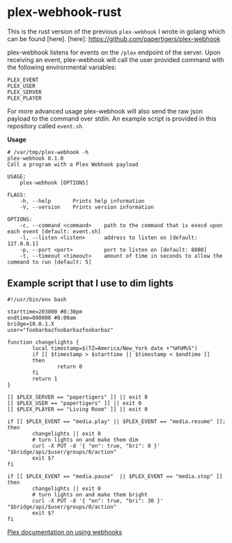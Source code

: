 # plex-webhook-rust

This is the rust version of the previous `plex-webhook` I wrote in golang which
can be found [here].
[here]: https://github.com/papertigers/plex-webhook

plex-webhook listens for events on the `/plex` endpoint of the server.
Upon receiving an event, plex-webhook will call the user provided command with the
following environmental variables:

```
PLEX_EVENT
PLEX_USER
PLEX_SERVER
PLEX_PLAYER
```

For more advanced usage plex-webhook will also send the raw json payload to the command over stdin.
An example script is provided in this repository called `event.sh`



**Usage**
```
# /var/tmp/plex-webhook -h
plex-webhook 0.1.0
Call a program with a Plex Webhook payload

USAGE:
    plex-webhook [OPTIONS]

FLAGS:
    -h, --help       Prints help information
    -V, --version    Prints version information

OPTIONS:
    -c, --command <command>    path to the command that is execd upon each event [default: event.sh]
    -l, --listen <listen>      address to listen on [default: 127.0.0.1]
    -p, --port <port>          port to listen on [default: 8080]
    -t, --timeout <timeout>    amount of time in seconds to allow the command to run [default: 5]
```

## Example script that I use to dim lights
```
#!/usr/bin/env bash

starttime=203000 #8:30pm
endtime=080000 #8:00am
bridge=10.0.1.X
user="foobarbazfoobarbazfoobarbaz"

function changelights {
        local timestamp=$(TZ=America/New_York date +"%H%M%S")
        if [[ $timestamp > $starttime || $timestamp < $endtime ]]
        then
                return 0
        fi
        return 1
}

[[ $PLEX_SERVER == "papertigers" ]] || exit 0
[[ $PLEX_USER == "papertigers" ]] || exit 0
[[ $PLEX_PLAYER == "Living Room" ]] || exit 0

if [[ $PLEX_EVENT == "media.play" || $PLEX_EVENT == "media.resume" ]]; then
        changelights || exit 0
        # turn lights on and make them dim
        curl -X PUT -d '{ "on": true, "bri": 0 }' "$bridge/api/$user/groups/0/action"
        exit $?
fi

if [[ $PLEX_EVENT == "media.pause"  || $PLEX_EVENT == "media.stop" ]]
then
        changelights || exit 0
        # turn lights on and make them bright
        curl -X PUT -d '{ "on": true, "bri": 30 }' "$bridge/api/$user/groups/0/action"
        exit $?
fi
```

[Plex documentation on using webhooks](https://support.plex.tv/hc/en-us/articles/115002267687-Webhooks)
